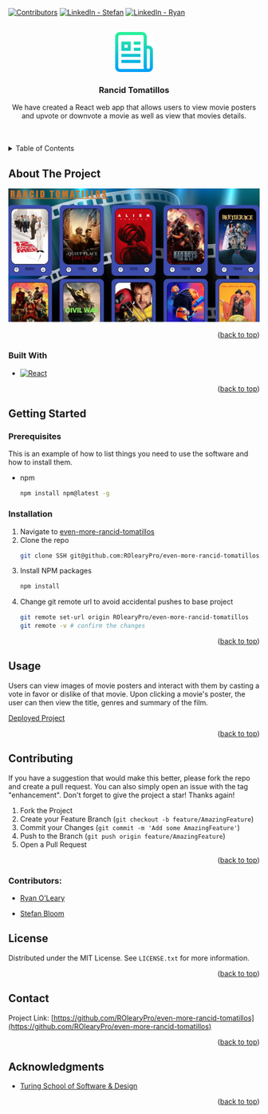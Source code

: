<!-- Improved compatibility of back to top link: See: https://github.com/othneildrew/Best-README-Template/pull/73 -->
<a id="readme-top"></a>
<!--
*** Thanks for checking out the Best-README-Template. If you have a suggestion
*** that would make this better, please fork the repo and create a pull request
*** or simply open an issue with the tag "enhancement".
*** Don't forget to give the project a star!
*** Thanks again! Now go create something AMAZING! :D
-->



<!-- PROJECT SHIELDS -->
<!--
*** I'm using markdown "reference style" links for readability.
*** Reference links are enclosed in brackets [ ] instead of parentheses ( ).
*** See the bottom of this document for the declaration of the reference variables
*** for contributors-url, forks-url, etc. This is an optional, concise syntax you may use.
*** https://www.markdownguide.org/basic-syntax/#reference-style-links
-->
[![Contributors][contributors-shield]][contributors-url]
[![LinkedIn - Stefan][linkedin-shield]][linkedin-url]
[![LinkedIn - Ryan][linkedin-shield]][linkedin-url-2]



<!-- PROJECT LOGO -->
<br />
<div align="center">
  <a href="https://rolearypro.github.io/even-more-rancid-tomatillos/">
    <img src="images/logo.png" alt="Logo" width="80" height="80">
  </a>

<h3 align="center">Rancid Tomatillos</h3>

  <p align="center">
    We have created a React web app that allows users to view movie posters and upvote or downvote a movie as well as view that movies details.
    <br />
    <a href="[https://github.com/ROlearyPro/even-more-rancid-tomatillos](https://github.com/ROlearyPro/even-more-rancid-tomatillos)"></a>
    <br />
    <br />
  </p>
</div>



<!-- TABLE OF CONTENTS -->
<details>
  <summary>Table of Contents</summary>
  <ol>
    <li>
      <a href="#about-the-project">About The Project</a>
      <ul>
        <li><a href="#built-with">Built With</a></li>
      </ul>
    </li>
    <li>
      <a href="#getting-started">Getting Started</a>
      <ul>
        <li><a href="#prerequisites">Prerequisites</a></li>
        <li><a href="#installation">Installation</a></li>
      </ul>
    </li>
    <li><a href="#usage">Usage</a></li>
    <li><a href="#contributing">Contributing</a></li>
    <li><a href="#license">License</a></li>
    <li><a href="#contact">Contact</a></li>
    <li><a href="#acknowledgments">Acknowledgments</a></li>
  </ol>
</details>



<!-- ABOUT THE PROJECT -->
## About The Project

[![Product Name Screen Shot][product-screenshot]](https://example.com)


<p align="right">(<a href="#readme-top">back to top</a>)</p>



### Built With

* [![React][React.js]][React-url]

<p align="right">(<a href="#readme-top">back to top</a>)</p>



<!-- GETTING STARTED -->
## Getting Started

### Prerequisites

This is an example of how to list things you need to use the software and how to install them.
* npm
  ```sh
  npm install npm@latest -g
  ```

### Installation

1. Navigate to [even-more-rancid-tomatillos](https://github.com/ROlearyPro/even-more-rancid-tomatillos)
2. Clone the repo
   ```sh
   git clone SSH git@github.com:ROlearyPro/even-more-rancid-tomatillos.git
   ```
3. Install NPM packages
   ```sh
   npm install
   ```
4. Change git remote url to avoid accidental pushes to base project
   ```sh
   git remote set-url origin ROlearyPro/even-more-rancid-tomatillos
   git remote -v # confirm the changes
   ```

<p align="right">(<a href="#readme-top">back to top</a>)</p>



<!-- USAGE EXAMPLES -->
## Usage

Users can view images of movie posters and interact with them by casting a vote in favor or dislike of that movie.  Upon clicking a movie's poster, the user can then view the title, genres and summary of the film.  

[Deployed Project](https://rolearypro.github.io/even-more-rancid-tomatillos/)


<p align="right">(<a href="#readme-top">back to top</a>)</p>


<!-- CONTRIBUTING -->
## Contributing

If you have a suggestion that would make this better, please fork the repo and create a pull request. You can also simply open an issue with the tag "enhancement".
Don't forget to give the project a star! Thanks again!

1. Fork the Project
2. Create your Feature Branch (`git checkout -b feature/AmazingFeature`)
3. Commit your Changes (`git commit -m 'Add some AmazingFeature'`)
4. Push to the Branch (`git push origin feature/AmazingFeature`)
5. Open a Pull Request

<p align="right">(<a href="#readme-top">back to top</a>)</p>

### Contributors:

- [Ryan O'Leary](https://www.linkedin.com/in/ryan-o-leary-6a963b211/)

- [Stefan Bloom](https://www.linkedin.com/in/stefanjbloom/)

<!-- LICENSE -->
## License

Distributed under the MIT License. See `LICENSE.txt` for more information.

<p align="right">(<a href="#readme-top">back to top</a>)</p>



<!-- CONTACT -->
## Contact

Project Link: [https://github.com/ROlearyPro/even-more-rancid-tomatillos](https://github.com/ROlearyPro/even-more-rancid-tomatillos)

<p align="right">(<a href="#readme-top">back to top</a>)</p>



<!-- ACKNOWLEDGMENTS -->
## Acknowledgments

* [Turing School of Software & Design](turing.edu)

<p align="right">(<a href="#readme-top">back to top</a>)</p>



<!-- MARKDOWN LINKS & IMAGES -->
<!-- https://www.markdownguide.org/basic-syntax/#reference-style-links -->
[contributors-shield]: https://img.shields.io/github/contributors/github_username/repo_name.svg?style=for-the-badge
[contributors-url]: https://github.com/ROlearyPro/even-more-rancid-tomatillos/graphs/contributors
[linkedin-shield]: https://img.shields.io/badge/-LinkedIn-black.svg?style=for-the-badge&logo=linkedin&colorB=555
[linkedin-url]: https://www.linkedin.com/in/stefanjbloom/
[linkedin-url-2]: https://www.linkedin.com/in/ryan-o-leary-6a963b211/
[product-screenshot]: images/screenshot.jpeg
[React.js]: https://img.shields.io/badge/React-20232A?style=for-the-badge&logo=react&logoColor=61DAFB
[React-url]: https://reactjs.org/